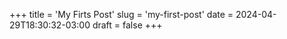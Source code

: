 +++
title = 'My Firts Post'
slug = 'my-first-post'
date = 2024-04-29T18:30:32-03:00
draft = false
+++

